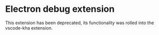 # Electron debug extension

This extension has been deprecated, its functionality was rolled into the vscode-kha extension.
